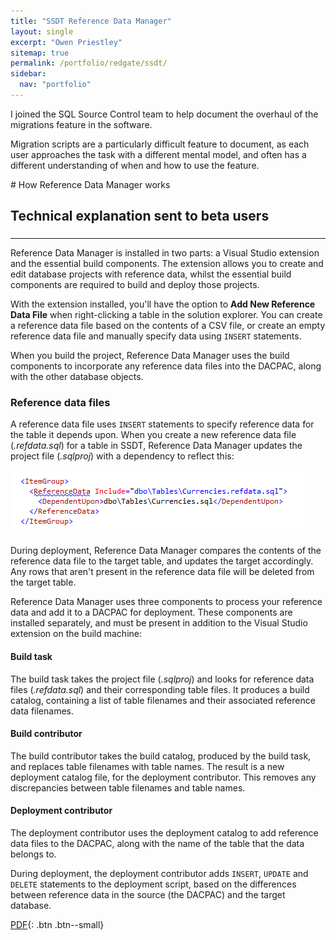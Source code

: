 ```yaml
---
title: "SSDT Reference Data Manager"
layout: single
excerpt: "Owen Priestley"
sitemap: true
permalink: /portfolio/redgate/ssdt/
sidebar:
  nav: "portfolio"
---
```


I joined the SQL Source Control team to help document the overhaul of the migrations feature in the software. 

Migration scripts are a particularly difficult feature to document, as each user approaches the task with a different mental model, and often has a different understanding of when and how to use the feature.

<div markdown="1" class="notice">
# How Reference Data Manager works
<h2 class="subtitle">Technical explanation sent to beta users</h2>
<h3> </h3>
<hr>

Reference Data Manager is installed in two parts: a Visual Studio extension and the essential build components. The extension allows you to create and edit database projects with reference data, whilst the essential build components are required to build and deploy those projects.

With the extension installed, you'll have the option to **Add New Reference Data File** when right-clicking a table in the solution explorer. You can create a reference data file based on the contents of a CSV file, or create an empty reference data file and manually specify data using `INSERT` statements.

When you build the project, Reference Data Manager uses the build components to incorporate any reference data files into the DACPAC, along with the other database objects.

### Reference data files

A reference data file uses `INSERT` statements to specify reference data for the table it depends upon. When you create a new reference data file (_.refdata.sql_) for a table in SSDT, Reference Data Manager updates the project file (_.sqlproj_) with a dependency to reflect this:

![image-left](/images/ssdt.png)

During deployment, Reference Data Manager compares the contents of the reference data file to the target table, and updates the target accordingly. Any rows that aren't present in the reference data file will be deleted from the target table.

Reference Data Manager uses three components to process your reference data and add it to a DACPAC for deployment. These components are installed separately, and must be present in addition to the Visual Studio extension on the build machine:</span>

#### Build task

The build task takes the project file (_.sqlproj_) and looks for reference data files (_.refdata.sql_) and their corresponding table files. It produces a build catalog, containing a list of table filenames and their associated reference data filenames.

#### Build contributor

The build contributor takes the build catalog, produced by the build task, and replaces table filenames with table names. The result is a new deployment catalog file, for the deployment contributor. This removes any discrepancies between table filenames and table names.

#### Deployment contributor

The deployment contributor uses the deployment catalog to add reference data files to the DACPAC, along with the name of the table that the data belongs to.

During deployment, the deployment contributor adds `INSERT`, `UPDATE` and `DELETE` statements to the deployment script, based on the differences between reference data in the source (the DACPAC) and the target database.

[<i class="fa fa-file-pdf-o" aria-hidden="true"></i>  PDF](portfolio/redgate/ssdt.pdf){: .btn .btn--small}
</div>